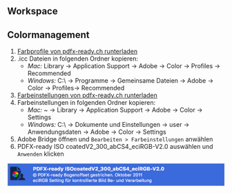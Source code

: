 ## Workspace

## Colormanagement

1. [Farbprofile von pdfx-ready.ch runterladen](https://pdfx-ready.ch/files/Farbprofile_ECI-IFRA_2015.zip)
2. .icc Dateien in folgenden Ordner kopieren:
    - *Mac:* Library -> Application Support -> Adobe -> Color -> Profiles -> Recommended
    - *Windows:* C:\ -> Programme -> Gemeinsame Dateien -> Adobe -> Color -> Profiles-> Recommended
3. [Farbeinstellungen von pdfx-ready.ch runterladen](https://pdfx-ready.ch/files/PDFX-ready-Farbeinstellungen-V24_abCS4.zip)
4. Farbeinstellungen in folgenden Ordner kopieren:
    - *Mac:* ~ -> Library -> Application Support -> Adobe -> Color -> Settings
    - *Windows:* C:\ -> Dokumente und Einstellungen -> user -> Anwendungsdaten -> Adobe -> Color -> Settings
5. Adobe Bridge öffnen und `Bearbeiten > Farbeinstellungen` anwählen
6. PDFX-ready ISO coatedV2_300_abCS4_eciRGB-V2.0 auswählen und `Anwenden` klicken

![](bilder/pdfx-ready_isocoated.png)
